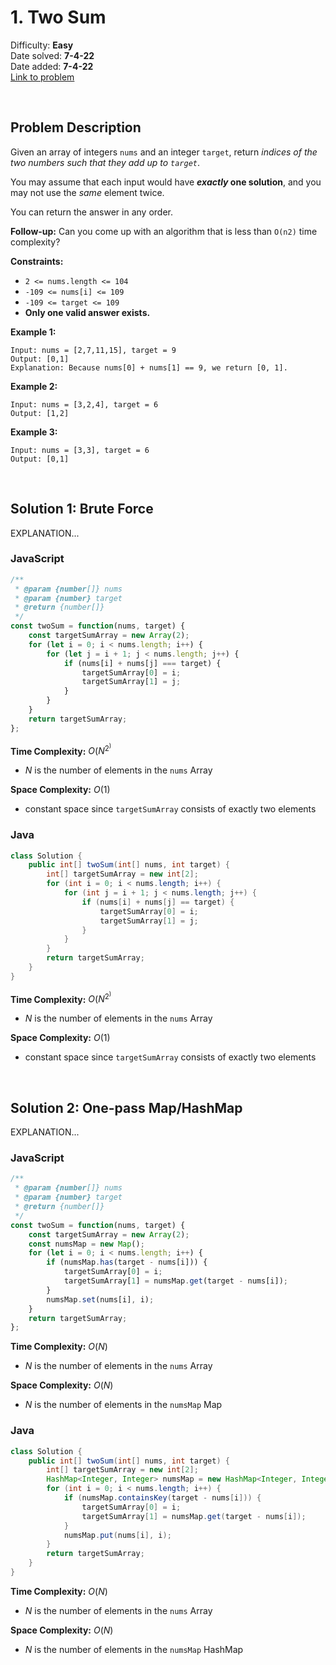 # 1. Two Sum

Difficulty: **Easy**  
Date solved: **7-4-22**  
Date added: **7-4-22**  
[Link to problem](https://leetcode.com/problems/two-sum/solution/)

<br>

## Problem Description

Given an array of integers `nums` and an integer `target`, return *indices of the two numbers such that they add up to `target`*.

You may assume that each input would have ***exactly* one solution**, and you may not use the *same* element twice.

You can return the answer in any order.

**Follow-up:** Can you come up with an algorithm that is less than `O(n2)` time complexity?

**Constraints:**

- `2 <= nums.length <= 104`
- `-109 <= nums[i] <= 109`
- `-109 <= target <= 109`
- **Only one valid answer exists.**

**Example 1:**

```
Input: nums = [2,7,11,15], target = 9
Output: [0,1]
Explanation: Because nums[0] + nums[1] == 9, we return [0, 1].
```

**Example 2:**

```
Input: nums = [3,2,4], target = 6
Output: [1,2]
```

**Example 3:**

```
Input: nums = [3,3], target = 6
Output: [0,1]
```

<br>

## Solution 1: Brute Force

EXPLANATION...

### **JavaScript**

```js
/**
 * @param {number[]} nums
 * @param {number} target
 * @return {number[]}
 */
const twoSum = function(nums, target) {
    const targetSumArray = new Array(2);
    for (let i = 0; i < nums.length; i++) {
        for (let j = i + 1; j < nums.length; j++) {
            if (nums[i] + nums[j] === target) {
                targetSumArray[0] = i;
                targetSumArray[1] = j;                
            }
        }
    }
    return targetSumArray;
};

```

**Time Complexity:** $O(N^2^)$
- $N$ is the number of elements in the `nums` Array

**Space Complexity:** $O(1)$
- constant space since `targetSumArray` consists of exactly two elements

### **Java**

```java
class Solution {
    public int[] twoSum(int[] nums, int target) {
        int[] targetSumArray = new int[2];
        for (int i = 0; i < nums.length; i++) {
            for (int j = i + 1; j < nums.length; j++) {
                if (nums[i] + nums[j] == target) {
                    targetSumArray[0] = i;
                    targetSumArray[1] = j;                    
                }
            }
        }
        return targetSumArray;
    }
}
```

**Time Complexity:** $O(N^2^)$
- $N$ is the number of elements in the `nums` Array

**Space Complexity:** $O(1)$
- constant space since `targetSumArray` consists of exactly two elements

<br>

## Solution 2: One-pass Map/HashMap

EXPLANATION...

### **JavaScript**

```js
/**
 * @param {number[]} nums
 * @param {number} target
 * @return {number[]}
 */
const twoSum = function(nums, target) {
    const targetSumArray = new Array(2);
    const numsMap = new Map();
    for (let i = 0; i < nums.length; i++) {
        if (numsMap.has(target - nums[i])) {
            targetSumArray[0] = i;
            targetSumArray[1] = numsMap.get(target - nums[i]);
        }
        numsMap.set(nums[i], i);
    }
    return targetSumArray;
};

```

**Time Complexity:** $O(N)$
- $N$ is the number of elements in the `nums` Array

**Space Complexity:** $O(N)$
- $N$ is the number of elements in the `numsMap` Map

### **Java**

```java
class Solution {
    public int[] twoSum(int[] nums, int target) {
        int[] targetSumArray = new int[2];
        HashMap<Integer, Integer> numsMap = new HashMap<Integer, Integer>();
        for (int i = 0; i < nums.length; i++) {
            if (numsMap.containsKey(target - nums[i])) {
                targetSumArray[0] = i;
                targetSumArray[1] = numsMap.get(target - nums[i]);
            }
            numsMap.put(nums[i], i);
        }
        return targetSumArray;
    }
}
```

**Time Complexity:** $O(N)$
- $N$ is the number of elements in the `nums` Array

**Space Complexity:** $O(N)$
- $N$ is the number of elements in the `numsMap` HashMap